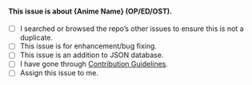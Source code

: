 <!-- This is basic Issue Template which is supposed to be filled by Contributors so that it is for maintainers to check what this issue is exactly. -->

#### This issue is about {Anime Name} (OP/ED/OST).

- [ ] I searched or browsed the repo’s other issues to ensure this is not a duplicate.
- [ ] This issue is for enhancement/bug fixing.
- [ ] This issue is an addition to JSON database.
- [ ] I have gone through [Contribution Guidelines](https://github.com/anshumanv/ongaku-react/blob/master/CONTRIBUTING.md).
- [ ] Assign this issue to me.
